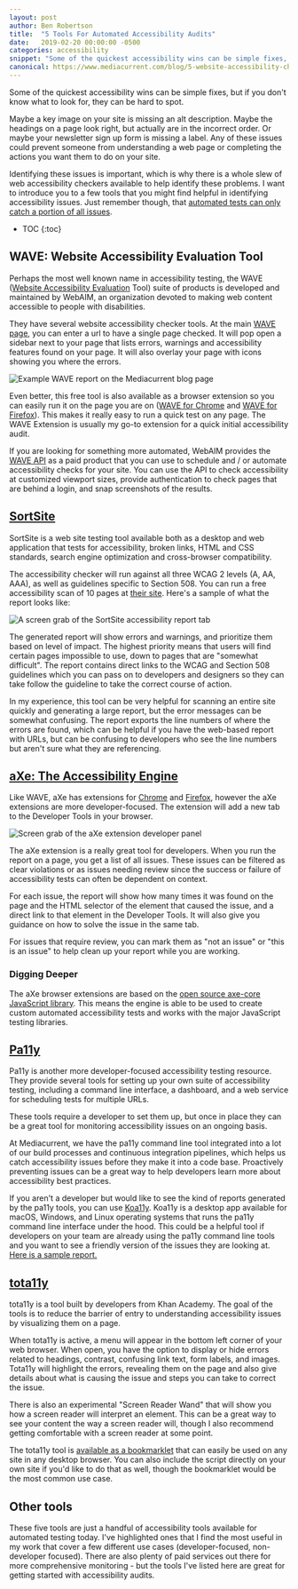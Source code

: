 ```yaml
---
layout: post
author: Ben Robertson
title:  "5 Tools For Automated Accessibility Audits"
date:   2019-02-20 00:00:00 -0500
categories: accessibility
snippet: "Some of the quickest accessibility wins can be simple fixes, but if you don't know what to look for, they can be hard to spot."
canonical: https://www.mediacurrent.com/blog/5-website-accessibility-checkers/
---
```


Some of the quickest accessibility wins can be simple fixes, but if you don't know what to look for, they can be hard to spot.

Maybe a key image on your site is missing an alt description. Maybe the headings on a page look right, but actually are in the incorrect order. Or maybe your newsletter sign up form is missing a label. Any of these issues could prevent someone from understanding a web page or completing the actions you want them to do on your site.

Identifying these issues is important, which is why there is a whole slew of web accessibility checkers available to help identify these problems. I want to introduce you to a few tools that you might find helpful in identifying accessibility issues. Just remember though, that [automated tests can only catch a portion of all issues](https://www.mediacurrent.com/blog/manual-accessibility-testing-why-how/).

* TOC
{:toc}

## WAVE: Website Accessibility Evaluation Tool
Perhaps the most well known name in accessibility testing, the WAVE ([Website Accessibility Evaluation](http://wave.webaim.org/) Tool) suite of products is developed and maintained by WebAIM, an organization devoted to making web content accessible to people with disabilities.

They have several website accessibility checker tools. At the main [WAVE page](http://wave.webaim.org/), you can enter a url to have a single page checked. It will pop open a sidebar next to your page that lists errors, warnings and accessibility features found on your page. It will also overlay your page with icons showing you where the errors.

![Example WAVE report on the Mediacurrent blog page](https://dzwonsemrish7.cloudfront.net/items/0a3g3N3x3z392X0Y0M12/Image%202018-07-27%20at%205.21.59%20PM.png?v=81829398)

Even better, this free tool is also available as a browser extension so you can easily run it on the page you are on ([WAVE for Chrome](https://chrome.google.com/webstore/detail/wave-evaluation-tool/jbbplnpkjmmeebjpijfedlgcdilocofh) and [WAVE for Firefox](https://addons.mozilla.org/en-US/firefox/addon/wave-accessibility-tool/)). This makes it really easy to run a quick test on any page. The WAVE Extension is usually my go-to extension for a quick initial accessibility audit.

If you are looking for something more automated, WebAIM provides the [WAVE API](http://wave.webaim.org/sitewide) as a paid product that you can use to schedule and / or automate accessibility checks for your site. You can use the API to check accessibility at customized viewport sizes, provide authentication to check pages that are behind a login, and snap screenshots of the results.

## [SortSite](https://www.powermapper.com/products/sortsite/checks/accessibility-checks/)

SortSite is a web site testing tool available both as a desktop and web application that tests for accessibility, broken links, HTML and CSS standards, search engine optimization and cross-browser compatibility.

The accessibility checker will run against all three WCAG 2 levels (A, AA, AAA), as well as guidelines specific to Section 508. You can run a free accessibility scan of 10 pages at [their site](https://www.powermapper.com/products/sortsite/checks/accessibility-checks/). Here's a sample of what the report looks like:

![A screen grab of the SortSite accessibility report tab](https://dzwonsemrish7.cloudfront.net/items/332h203y3L1t34311k1m/Image%202018-07-27%20at%205.05.11%20PM.png?v=d9a9dff0)

The generated report will show errors and warnings, and prioritize them based on level of impact. The highest priority means that users will find certain pages impossible to use, down to pages that are "somewhat difficult". The report contains direct links to the WCAG and Section 508 guidelines which you can pass on to developers and designers so they can take follow the guideline to take the correct course of action.

In my experience, this tool can be very helpful for scanning an entire site quickly and generating a large report, but the error messages can be somewhat confusing. The report exports the line numbers of where the errors are found, which can be helpful if you have the web-based report with URLs, but can be confusing to developers who see the line numbers but aren't sure what they are referencing.

## [aXe: The Accessibility Engine](https://axe-core.org/)
Like WAVE, aXe has extensions for [Chrome](https://chrome.google.com/webstore/detail/axe/lhdoppojpmngadmnindnejefpokejbdd) and [Firefox](https://addons.mozilla.org/en-US/firefox/addon/axe-devtools/), however the aXe extensions are more developer-focused. The extension will add a new tab to the Developer Tools in your browser.

![Screen grab of the aXe extension developer panel](https://dzwonsemrish7.cloudfront.net/items/1B1f190o0W331W2R0k1B/Image%202018-07-27%20at%204.10.16%20PM.png?v=135249a6)

The aXe extension is a really great tool for developers. When you run the report on a page, you get a list of all issues. These issues can be filtered as clear violations or as issues needing review since the success or failure of accessibility tests can often be dependent on context.

For each issue, the report will show how many times it was found on the page and the HTML selector of the element that caused the issue, and a direct link to that element in the Developer Tools. It will also give you guidance on how to solve the issue in the same tab.

For issues that require review, you can mark them as "not an issue" or "this is an issue" to help clean up your report while you are working.

### Digging Deeper

The aXe browser extensions are based on the [open source axe-core JavaScript library](https://github.com/dequelabs/axe-core). This means the engine is able to be used to create custom automated accessibility tests and works with the major JavaScript testing libraries.

## [Pa11y](http://pa11y.org/)
Pa11y is another more developer-focused accessibility testing resource. They provide several tools for setting up your own suite of accessibility testing, including a command line interface, a dashboard, and a web service for scheduling tests for multiple URLs.

These tools require a developer to set them up, but once in place they can be a great tool for monitoring accessibility issues on an ongoing basis.

At Mediacurrent, we have the pa11y command line tool integrated into a lot of our build processes and continuous integration pipelines, which helps us catch accessibility issues before they make it into a code base. Proactively preventing issues can be a great way to help developers learn more about accessibility best practices.

If you aren't a developer but would like to see the kind of reports generated by the pa11y tools, you can use [Koa11y](https://open-indy.github.io/Koa11y/). Koa11y is a desktop app available for macOS, Windows, and Linux operating systems that runs the pa11y command line interface under the hood. This could be a helpful tool if developers on your team are already using the pa11y command line tools and you want to see a friendly version of the issues they are looking at. [Here is a sample report.](http://open-indy.github.io/Koa11y/sample-report.html)

## [tota11y](http://khan.github.io/tota11y/)
tota11y is a tool built by developers from Khan Academy. The goal of the tools is to reduce the barrier of entry to understanding accessibility issues by visualizing them on a page.

When tota11y is active, a menu will appear in the bottom left corner of your web browser. When open, you have the option to display or hide errors related to headings, contrast, confusing link text, form labels, and images. Tota11y will highlight the errors, revealing them on the page and also give details about what is causing the issue and steps you can take to correct the issue.

There is also an experimental "Screen Reader Wand" that will show you how a screen reader will interpret an element. This can be a great way to see your content the way a screen reader will, though I also recommend getting comfortable with a screen reader at some point.

The tota11y tool is [available as a bookmarklet](http://khan.github.io/tota11y/#Installation) that can easily be used on any site in any desktop browser. You can also include the script directly on your own site if you'd like to do that as well, though the bookmarklet would be the most common use case.

## Other tools
These five tools are just a handful of accessibility tools available for automated testing today. I've highlighted ones that I find the most useful in my work that cover a few different use cases (developer-focused, non-developer focused). There are also plenty of paid services out there for more comprehensive monitoring - but the tools I've listed here are great for getting started with accessibility audits.




